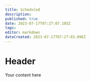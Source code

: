 ```yaml
---
title: Scheduled
description: 
published: true
date: 2023-07-17T07:27:07.105Z
tags: 
editor: markdown
dateCreated: 2023-07-17T07:27:03.096Z
---
```


# Header
Your content here